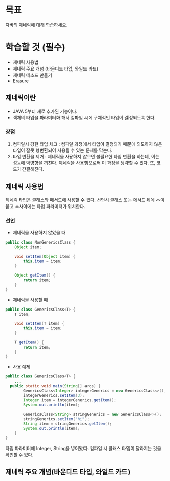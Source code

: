 # 목표

자바의 제네릭에 대해 학습하세요.

# 학습할 것 (필수)

* 제네릭 사용법
* 제네릭 주요 개념 (바운디드 타입, 와일드 카드)
* 제네릭 메소드 만들기
* Erasure



## 제네릭이란

- JAVA 5부터 새로 추가된 기능이다.
- 객체의 타입을 파라미터화 해서 컴파일 시에 구체적인 타입이 결정되도록 한다.

### 장점

1. 컴파일시 강한 타입 체크 :  컴파일 과정에서 타입이 결정되기 때문에 의도하지 않은 타입이 잘못 형변환되어 사용될 수 있는 문제를 막는다.
2. 타입 변환을 제거 : 제네릭을 사용하지 않으면 불필요한 타입 변환을 하는데, 이는 성능에 악영향을 끼친다. 제네릭을 사용함으로써 이 과정을 생략할 수 있다. 또, 코드가 간결해진다.



## 제네릭 사용법

제네릭 타입은 클래스와 메서드에 사용할 수 있다. 선언시 클래스 또는 메서드 뒤에 `<>`이 붙고 `<>`사이에는 타입 파라미터가 위치한다.

### 선언

- 제네릭을 사용하지 않았을 때

```java
public class NonGenericsClass {
    Object item;
    
    void setItem(Object item) {
        this.item = item;
	}
    
    Object getItem() {
        return item;
    }
}
```

- 제네릭을 사용할 때

```java
public class GenericsClass<T> {
    T item;
    
    void setItem(T item) {
        this.item = item;
    }
    
    T getItem() {
        return item;
    }
}
```

- 사용 예제

```java
public class GenericsClass<T> {
    ...
  public static void main(String[] args) {
        GenericsClass<Integer> integerGenerics = new GenericsClass<>();
        integerGenerics.setItem(3);
        Integer item = integerGenerics.getItem();
        System.out.println(item);
        
        GenericsClass<String> stringGenerics = new GenericsClass<>();
        stringGenerics.setItem("hi");
        String item = stringGenerics.getItem();
        System.out.println(item);
    }
}
```

타입 파라미터에 Integer, String을 넣어봤다. 컴파일 시 클래스 타입이 달라지는 것을 확인할 수 있다.



## 제네릭 주요 개념(바운디드 타입, 와일드 카드)



